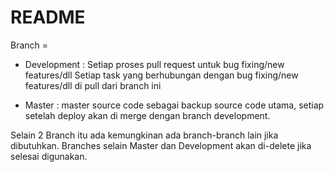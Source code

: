 # README #

Branch = 
* Development : Setiap proses pull request untuk bug fixing/new features/dll
				Setiap task yang berhubungan dengan bug fixing/new features/dll di pull dari branch ini
				
* Master : master source code sebagai backup source code utama, setiap setelah deploy akan di merge dengan branch development.


Selain 2 Branch itu ada kemungkinan ada branch-branch lain jika dibutuhkan.
Branches selain Master dan Development akan di-delete jika selesai digunakan.